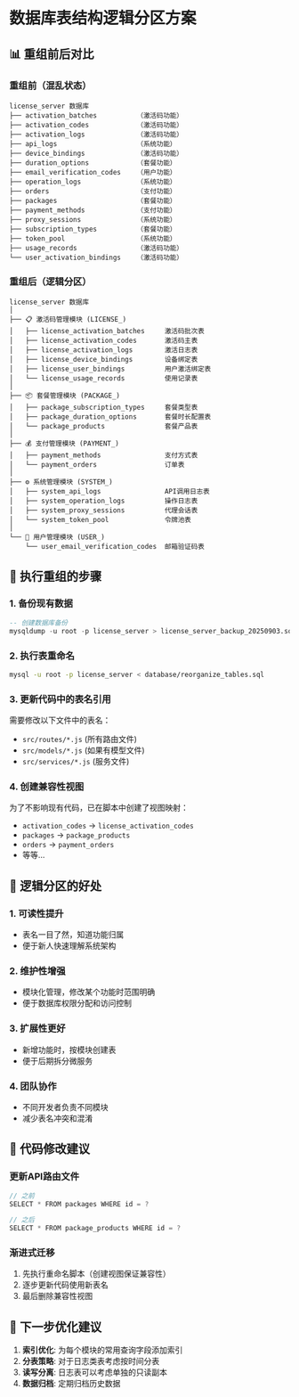 # 数据库表结构逻辑分区方案

## 📊 重组前后对比

### 重组前（混乱状态）
```
license_server 数据库
├── activation_batches          （激活码功能）
├── activation_codes            （激活码功能）
├── activation_logs             （激活码功能）
├── api_logs                    （系统功能）
├── device_bindings             （激活码功能）
├── duration_options            （套餐功能）
├── email_verification_codes    （用户功能）
├── operation_logs              （系统功能）
├── orders                      （支付功能）
├── packages                    （套餐功能）
├── payment_methods             （支付功能）
├── proxy_sessions              （系统功能）
├── subscription_types          （套餐功能）
├── token_pool                  （系统功能）
├── usage_records               （激活码功能）
└── user_activation_bindings    （激活码功能）
```

### 重组后（逻辑分区）
```
license_server 数据库
│
├── 📋 激活码管理模块 (LICENSE_)
│   ├── license_activation_batches     激活码批次表
│   ├── license_activation_codes       激活码主表
│   ├── license_activation_logs        激活日志表
│   ├── license_device_bindings        设备绑定表
│   ├── license_user_bindings          用户激活绑定表
│   └── license_usage_records          使用记录表
│
├── 📦 套餐管理模块 (PACKAGE_)
│   ├── package_subscription_types     套餐类型表
│   ├── package_duration_options       套餐时长配置表
│   └── package_products               套餐产品表
│
├── 💰 支付管理模块 (PAYMENT_)
│   ├── payment_methods                支付方式表
│   └── payment_orders                 订单表
│
├── ⚙️ 系统管理模块 (SYSTEM_)
│   ├── system_api_logs                API调用日志表
│   ├── system_operation_logs          操作日志表
│   ├── system_proxy_sessions          代理会话表
│   └── system_token_pool              令牌池表
│
└── 👤 用户管理模块 (USER_)
    └── user_email_verification_codes  邮箱验证码表
```

## 🔄 执行重组的步骤

### 1. 备份现有数据
```sql
-- 创建数据库备份
mysqldump -u root -p license_server > license_server_backup_20250903.sql
```

### 2. 执行表重命名
```bash
mysql -u root -p license_server < database/reorganize_tables.sql
```

### 3. 更新代码中的表名引用
需要修改以下文件中的表名：
- `src/routes/*.js` (所有路由文件)
- `src/models/*.js` (如果有模型文件)
- `src/services/*.js` (服务文件)

### 4. 创建兼容性视图
为了不影响现有代码，已在脚本中创建了视图映射：
- `activation_codes` → `license_activation_codes`
- `packages` → `package_products`
- `orders` → `payment_orders`
- 等等...

## 🎯 逻辑分区的好处

### 1. **可读性提升**
- 表名一目了然，知道功能归属
- 便于新人快速理解系统架构

### 2. **维护性增强**
- 模块化管理，修改某个功能时范围明确
- 便于数据库权限分配和访问控制

### 3. **扩展性更好**
- 新增功能时，按模块创建表
- 便于后期拆分微服务

### 4. **团队协作**
- 不同开发者负责不同模块
- 减少表名冲突和混淆

## 📝 代码修改建议

### 更新API路由文件
```javascript
// 之前
SELECT * FROM packages WHERE id = ?

// 之后
SELECT * FROM package_products WHERE id = ?
```

### 渐进式迁移
1. 先执行重命名脚本（创建视图保证兼容性）
2. 逐步更新代码使用新表名
3. 最后删除兼容性视图

## 🚀 下一步优化建议

1. **索引优化**: 为每个模块的常用查询字段添加索引
2. **分表策略**: 对于日志类表考虑按时间分表
3. **读写分离**: 日志表可以考虑单独的只读副本
4. **数据归档**: 定期归档历史数据
